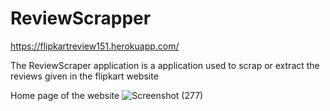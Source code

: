 # ReviewScrapper
https://flipkartreview151.herokuapp.com/

The ReviewScraper application is a application used to scrap or extract the reviews given in the flipkart website

Home page of the website
![Screenshot (277)](https://user-images.githubusercontent.com/74278105/162618498-8a75c270-ff89-4167-8868-b5bf5402068e.png)


